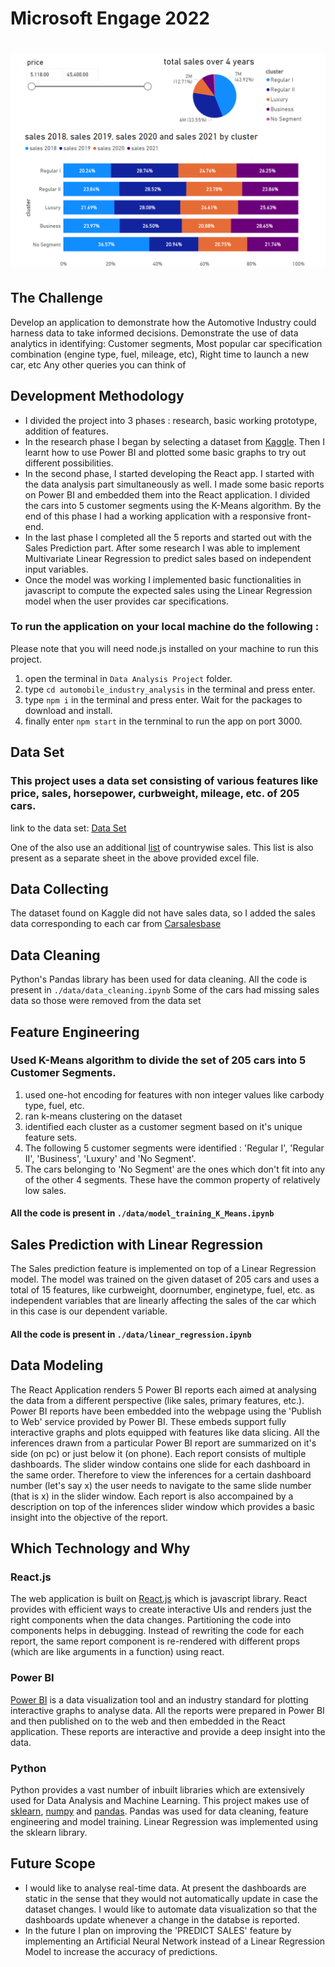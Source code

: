# Microsoft Engage 2022
# <img src="./automobile_industry_analysis/src/assets/images/md.png" alt="MarineGEO circle logo" style="height: auto; width:auto;"/>
## The Challenge
Develop an application to demonstrate how the Automotive Industry could harness data to take informed decisions. Demonstrate the use of data analytics in identifying:
Customer segments, Most popular car specification combination (engine type, fuel, mileage, etc), Right time to launch a new car, etc
Any other queries you can think of
## Development Methodology 
* I divided the project into 3 phases : research, basic working prototype, addition of features.
* In the research phase I began by selecting a dataset from <a href="https://www.kaggle.com">Kaggle</a>. Then I learnt how to use Power BI and plotted some basic graphs to try out different possibilities.
* In the second phase, I started developing the React app. I started with the data analysis part simultaneously as well. I made some basic reports on Power BI and embedded them into the React application. I divided the cars into 5 customer segments using the K-Means algorithm. By the end of this phase I had a working application with a responsive front-end.
* In the last phase I completed all the 5 reports and started out with the Sales Prediction part. After some research I was able to implement Multivariate Linear Regression to predict sales based on independent input variables.
* Once the model was working I implemented basic functionalities in javascript to compute the expected sales using the Linear Regression model when the user provides car specifications.


### To run the application on your local machine do the following : 
Please note that you will need node.js installed on your machine to run this project.

1. open the terminal in `Data Analysis Project` folder.
2. type `cd automobile_industry_analysis` in the terminal and press enter.
3. type `npm i` in the terminal and press enter. Wait for the packages to download and install.
4. finally enter `npm start` in the ternminal to run the app on port 3000.

## Data Set
### This project uses a data set consisting of various features like price, sales, horsepower, curbweight, mileage, etc. of 205 cars. 


link to the data set: <a href="https://1drv.ms/x/s!AkSxQvIzIp7WkYwOehfepRWpe56ZTQ?e=G2KtMA">Data Set</a>

One of the also use an additional <a href="https://www.factorywarrantylist.com/car-sales-by-country.html">list</a> of countrywise sales. This list is also present as a separate sheet in the above provided excel file.

## Data Collecting
The dataset found on Kaggle did not have sales data, so I added the sales data corresponding to each car from <a href="https://carsalesbase.com/">Carsalesbase</a>

## Data Cleaning
Python's Pandas library has been used for data cleaning. All the code is present in `./data/data_cleaning.ipynb`
Some of the cars had missing sales data so those were removed from the data set

## Feature Engineering

### Used K-Means algorithm to divide the set of 205 cars into 5 Customer Segments.

1. used one-hot encoding for features with non integer values like carbody type, fuel, etc.
2. ran k-means clustering on the dataset
3. identified each cluster as a customer segment based on it's unique feature sets.
4. The following 5 customer segments were identified : 'Regular I', 'Regular II', 'Business', 'Luxury' and 'No Segment'. 
5. The cars belonging to 'No Segment' are the ones which don't fit into any of the other 4 segments. These have the common property of relatively low sales. 
#### All the code is present in `./data/model_training_K_Means.ipynb`

## Sales Prediction with Linear Regression
The Sales prediction feature is implemented on top of a Linear Regression model. The model was trained on the given dataset of 205 cars and uses a total of 15 features, like curbweight, doornumber, enginetype, fuel, etc. as independent variables that are linearly affecting the sales of the car which in this case is our dependent variable.
#### All the code is present in `./data/linear_regression.ipynb`

## Data Modeling
The React Application renders 5 Power BI reports each aimed at analysing the data from a different perspective (like sales, primary features, etc.). Power BI reports have been embedded into the webpage using the 'Publish to Web' service provided by Power BI. These embeds support fully interactive graphs and plots equipped with features like data slicing. All the inferences drawn from a particular Power BI report are summarized on it's side (on pc) or just below it (on phone). Each report consists of multiple dashboards. The slider window contains one slide for each dashboard in the same order. Therefore to view the inferences for a certain dashboard number (let's say x) the user needs to navigate to the same slide number (that is x) in the slider window. Each report is also accompained by a description on top of the inferences slider window which provides a basic insight into the objective of the report.

## Which Technology and Why

### React.js
The web application is built on <a href="https://reactjs.org/">React.js</a> which is javascript library. React provides with efficient ways to create interactive UIs and renders just the right components when the data changes. Partitioning the code into components helps in debugging. Instead of rewriting the code for each report, the same report component is re-rendered with different props (which are like arguments in a function) using react. 

### Power BI
<a href="https://powerbi.microsoft.com/en-au/">Power BI</a> is a data visualization tool and an industry standard for plotting interactive graphs to analyse data. All the reports were prepared in Power BI and then published on to the web and then embedded in the React application. These reports are interactive and provide a deep insight into the data.

### Python 
Python provides a vast number of inbuilt libraries which are extensively used for Data Analysis and Machine Learning. This project makes use of <a href="https://scikit-learn.org/stable/">sklearn</a>, <a href="https://numpy.org/">numpy</a> and <a href="https://pandas.pydata.org/">pandas</a>. Pandas was used for data cleaning, feature engineering and model training. Linear Regression was implemented using the sklearn library. 

## Future Scope
* I would like to analyse real-time data. At present the dashboards are static in the sense that they would not automatically update in case the dataset changes. I would like to automate data visualization so that the dashboards update whenever a change in the databse is reported.
* In the future I plan on improving the 'PREDICT SALES' feature by implementing an Artificial Neural Network instead of a Linear Regression Model to increase the accuracy of predictions.